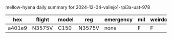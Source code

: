 mellow-hyena daily summary for 2024-12-04-vallejo1-rpi3a-uat-978

|hex|flight|model|reg|emergency|mil|weirdo|
|--|--|--|--|--|--|--|
|a401e9|N3575V|C150|N3575V|none|F|F|
